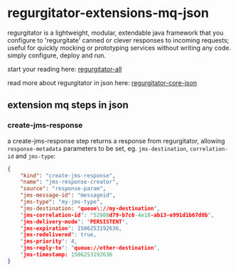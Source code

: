 # regurgitator-extensions-mq-json

regurgitator is a lightweight, modular, extendable java framework that you configure to 'regurgitate' canned or clever responses to incoming requests; useful for quickly mocking or prototyping services without writing any code. simply configure, deploy and run.

start your reading here: [regurgitator-all](http://github.com/talmeym/regurgitator-all#regurgitator)

read more about regurgitator in json here: [regurgitator-core-json](http://github.com/talmeym/regurgitator-core-json#json-configuration-of-regurgitator)

## extension mq steps in json

### create-jms-response

a create-jms-response step returns a response from regurgitator, allowing ``response-metadata`` parameters to be set, eg. ``jms-destination``, ``correlation-id`` and ``jms-type``:

```json
{
    "kind": "create-jms-response",
    "name": "jms-response-creator",
    "source": "response-param",
    "jms-message-id": "messageid",
    "jms-type": "my-jms-type",
    "jms-destination: "queue\://my-destination",
    "jms-correlation-id": "52908d79-b7c6-4e18-ab13-e991d1b67d8b",
    "jms-delivery-mode": "PERSISTENT",
    "jms-expiration": 1506253192636,
    "jms-redelivered": true,
    "jms-priority": 4,
    "jms-reply-to": "queue://other-destination",
    "jms-timestamp: 1506253192636
}
```
